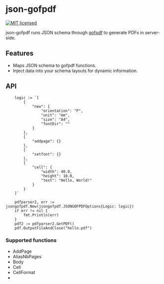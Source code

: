 # json-gofpdf

[![MIT licensed](https://img.shields.io/badge/license-MIT-blue.svg)](https://github.com/GeorgeD19/jsPDF-json/blob/master/license.txt)

json-gofpdf runs JSON schema through [gofpdf](https://github.com/jung-kurt/gofpdf) to generate PDFs in server-side.

## Features
- Maps JSON schema to gofpdf functions.
- Inject data into your schema layouts for dynamic information.

## API

```golang
	logic := `[
		{
			"new": {
				"orientation": "P",
				"unit": "mm",
				"size": "A4",
				"fontDir": ""
			}
		},
		{
			"addpage": {}
		},
		{
			"setfont": {}
		},
		{
			"cell": {
				"width": 40.0,
				"height": 10.0,
				"text": "Hello, World!"
			}
		}
	]`
	
	pdfparser2, err := jsongofpdf.New(jsongofpdf.JSONGOFPDFOptions{Logic: logic})
	if err != nil {
		fmt.Println(err)
	}
	pdf2 := pdfparser2.GetPDF()
	pdf.OutputFileAndClose("hello.pdf")
```

### Supported functions
- AddPage
- AliasNbPages
- Body
- Cell
- CellFormat
- 